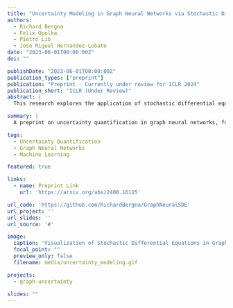 ```yaml
---
title: "Uncertainty Modeling in Graph Neural Networks via Stochastic Differential Equations"
authors:
  - Richard Bergna
  - Felix Opolka
  - Pietro Liò
  - Jose Miguel Hernandez-Lobato
date: "2023-06-01T00:00:00Z"
doi: ""

publishDate: "2023-06-01T00:00:00Z"
publication_types: ["preprint"]
publication: "Preprint - Currently under review for ICLR 2024"
publication_short: "ICLR (Under Review)"
abstract: |
  This research explores the application of stochastic differential equations to uncertainty modeling in graph neural networks (GNNs). The proposed approach enhances the expressiveness of GNNs by incorporating continuous stochastic processes in the representation learning process, which improves the network's ability to handle uncertainty in graph-structured data.

summary: |
  A preprint on uncertainty quantification in graph neural networks, focusing on incorporating stochastic processes.

tags:
  - Uncertainty Quantification
  - Graph Neural Networks
  - Machine Learning

featured: true

links:
  - name: Preprint Link
    url: 'https://arxiv.org/abs/2408.16115'

url_code: 'https://github.com/RichardBergna/GraphNeuralSDE'
url_project: ''
url_slides: ''
url_source: '#'

image:
  caption: 'Visualization of Stochastic Differential Equations in Graph Neural Networks'
  focal_point: ""
  preview_only: false
  filename: media/uncertainty_modeling.gif

projects:
  - graph-uncertainty

slides: ""
---
```


